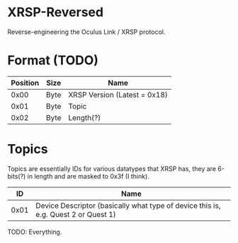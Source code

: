 # XRSP-Reversed
Reverse-engineering the Oculus Link / XRSP protocol.

# Format (TODO)
| Position | Size | Name                         |
|----------|------|------------------------------|
| 0x00     | Byte | XRSP Version (Latest = 0x18) |
| 0x01     | Byte | Topic                        |
| 0x02     | Byte | Length(?)                    |

# Topics
Topics are essentially IDs for various datatypes that XRSP has, they are 6-bits(?) in length and are masked to 0x3f (I think).

| ID   | Name                                                                               |
|------|------------------------------------------------------------------------------------|
| 0x01 | Device Descriptor (basically what type of device this is, e.g. Quest 2 or Quest 1) |

TODO: Everything.
